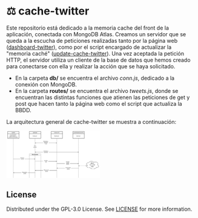 # ⚖️ cache-twitter

Este repositorio está dedicado a la memoria cache del front de la aplicación, conectada con MongoDB Atlas. Creamos un servidor que se queda a la escucha de peticiones realizadas tanto por la página web ([dashboard-twitter](https://github.com/injustweet-tfg/dashboard-twitter)), como por el script encargado de actualizar la "memoria caché" ([update-cache-twitter](https://github.com/injustweet-tfg/update-cache-twitter)). Una vez aceptada la petición HTTP, el servidor utiliza un cliente de la base de datos que  hemos creado para conectarse con ella y realizar la acción que se haya solicitado. 

- En la carpeta **db/** se encuentra el archivo _conn.js_, dedicado a la conexión con MongoDB.
- En la carpeta **routes/** se encuentra el archivo _tweets.js_, donde se encuentran las distintas funciones que atienen las peticiones de get y post que hacen tanto la página web como el script que actualiza la BBDD.


La arquitectura general de cache-twitter se muestra a continuación:

<img src="https://github.com/injustweet-tfg/.github/blob/main/images/arquitectura_cache-twitter.png" width="49%" >

## License

Distributed under the GPL-3.0 License. See [LICENSE](https://github.com/jjavimu/dashboard-twitter/blob/main/LICENSE) for more information.
